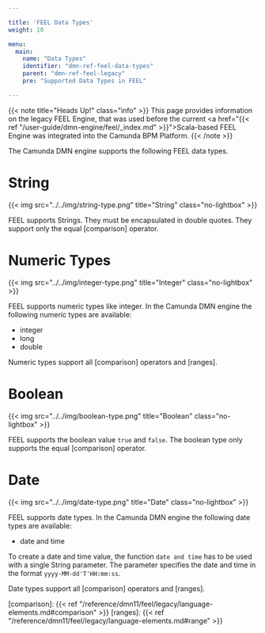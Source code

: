 ```yaml
---

title: 'FEEL Data Types'
weight: 10

menu:
  main:
    name: "Data Types"
    identifier: "dmn-ref-feel-data-types"
    parent: "dmn-ref-feel-legacy"
    pre: "Supported Data Types in FEEL"

---
```


{{< note title="Heads Up!" class="info" >}}
This page provides information on the legacy FEEL Engine, that was used before the 
current <a href="{{< ref "/user-guide/dmn-engine/feel/_index.md" >}}">Scala-based FEEL Engine</a>
was integrated into the Camunda BPM Platform.
{{< /note >}}

The Camunda DMN engine supports the following FEEL data types.

# String

{{< img src="../../img/string-type.png" title="String" class="no-lightbox" >}}

FEEL supports Strings. They must be encapsulated in double quotes. They
support only the equal [comparison] operator.

# Numeric Types

{{< img src="../../img/integer-type.png" title="Integer" class="no-lightbox" >}}

FEEL supports numeric types like integer. In the Camunda DMN engine the
following numeric types are available:

- integer
- long
- double

Numeric types support all [comparison] operators and [ranges].

# Boolean

{{< img src="../../img/boolean-type.png" title="Boolean" class="no-lightbox" >}}

FEEL supports the boolean value `true` and `false`. The boolean type only
supports the equal [comparison] operator.

# Date

{{< img src="../../img/date-type.png" title="Date" class="no-lightbox" >}}

FEEL supports date types. In the Camunda DMN engine the following date types
are available:

- date and time

To create a date and time value, the function `date and time` has to be used
with a single String parameter. The parameter specifies the date and time in
the format `yyyy-MM-dd'T'HH:mm:ss`.

Date types support all [comparison] operators and [ranges].


[comparison]: {{< ref "/reference/dmn11/feel/legacy/language-elements.md#comparison" >}}
[ranges]: {{< ref "/reference/dmn11/feel/legacy/language-elements.md#range" >}}